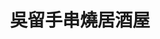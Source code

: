---
title: "吳留手串燒居酒屋"
description: "吳留手串燒居酒屋"
layout: shop
keywords:
  - 美食競賽
  - 台灣美食
  - 美食精選
datePublished: "2025-06-30"
dateModified: "2025-07-03"
city: "台北市"
district: "中山區"
address: "台北市中山區八德路二段312巷13號"
phone: "0227761008"
geo: "25.046761515645123, 121.54299162482125"
google_map: "https://maps.app.goo.gl/WuN4qqhBQw9K5hX2A"
footinder: "https://footinder.com.tw/%e5%8f%b0%e5%8c%97%e5%b8%82%e4%b8%ad%e5%b1%b1%e5%8d%80/32415/"
official: "https://www.facebook.com/wuliushou1/"
award:
  - name: "500盤"
    year: "2024"
    entries:
      - dishes:
          - "鹽烤雞膝軟骨"

---